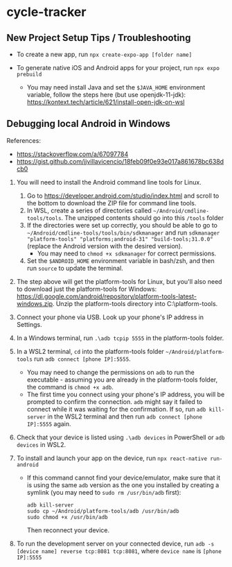 # cycle-tracker

## New Project Setup Tips / Troubleshooting

- To create a new app, run `npx create-expo-app [folder name]`

- To generate native iOS and Android apps for your project, run `npx expo prebuild`

  - You may need install Java and set the `$JAVA_HOME` environment variable, follow the steps here (but use openjdk-11-jdk): https://kontext.tech/article/621/install-open-jdk-on-wsl

## Debugging local Android in Windows

References:

- https://stackoverflow.com/a/67097784
- https://gist.github.com/jjvillavicencio/18feb09f0e93e017a861678bc638dcb0

1. You will need to install the Android command line tools for Linux.

   1. Go to https://developer.android.com/studio/index.html and scroll to the bottom to download the ZIP file for command line tools.
   2. In WSL, create a series of directories called `~/Android/cmdline-tools/tools`. The unzipped contents should go into this `/tools` folder
   3. If the directories were set up correctly, you should be able to go to `~/Android/cmdline-tools/tools/bin/sdkmanager` and run `sdkmanager "platform-tools" "platforms;android-31" "build-tools;31.0.0"` (replace the Android version with the desired version).
      - You may need to `chmod +x sdkmanager` for correct permissions.
   4. Set the `$ANDROID_HOME` environment variable in bash/zsh, and then run `source` to update the terminal.

2. The step above will get the platform-tools for Linux, but you'll also need to download just the platform-tools for Windows: https://dl.google.com/android/repository/platform-tools-latest-windows.zip. Unzip the platform-tools directory into C:\platform-tools.

3. Connect your phone via USB. Look up your phone's IP address in Settings.

4. In a Windows terminal, run `.\adb tcpip 5555` in the platform-tools folder.

5. In a WSL2 terminal, `cd` into the platform-tools folder `~/Android/platform-tools` run `adb connect [phone IP]:5555`.

   - You may need to change the permissions on `adb` to run the executable - assuming you are already in the platform-tools folder, the command is `chmod +x adb`.
   - The first time you connect using your phone's IP address, you will be prompted to confirm the connection. `adb` might say it failed to connect while it was waiting for the confirmation. If so, run `adb kill-server` in the WSL2 terminal and then run `adb connect [phone IP]:5555` again.

6. Check that your device is listed using `.\adb devices` in PowerShell or `adb devices` in WSL2.

7. To install and launch your app on the device, run `npx react-native run-android`

   - If this command cannot find your device/emulator, make sure that it is using the same `adb` version as the one you installed by creating a symlink (you may need to `sudo rm /usr/bin/adb` first):

     ```
     adb kill-server
     sudo cp ~/Android/platform-tools/adb /usr/bin/adb
     sudo chmod +x /usr/bin/adb
     ```

     Then reconnect your device.

8. To run the development server on your connected device, run `adb -s [device name] reverse tcp:8081 tcp:8081`, where `device name` is `[phone IP]:5555`
